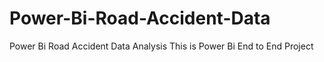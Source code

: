 # Power-Bi-Road-Accident-Data
Power Bi Road Accident Data Analysis
This is Power Bi End to End Project 
